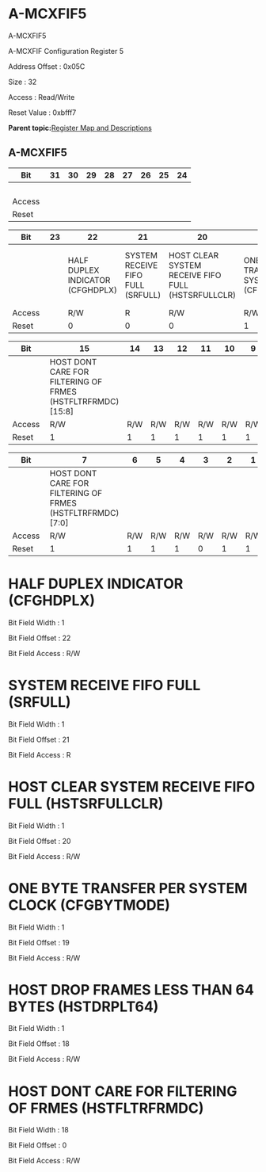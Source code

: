 # A-MCXFIF5

A-MCXFIF5

A-MCXFIF Configuration Register 5

Address Offset : 0x05C

Size : 32

Access : Read/Write

Reset Value : 0xbfff7

**Parent topic:**[Register Map and Descriptions](GUID-521EA668-4C02-4A74-927B-B4C8D92B9489.md)

## A-MCXFIF5

|Bit |31|30|29|28|27|26|25|24|
|----|---|---|---|---|---|---|---|---|
| | | | | | | | | |
|Access | | | | | | | | |
|Reset | | | | | | | | |

|Bit |23|22|21|20|19|18|17|16|
|----|---|---|---|---|---|---|---|---|
| | |HALF DUPLEX INDICATOR \(CFGHDPLX\)|SYSTEM RECEIVE FIFO FULL \(SRFULL\)|HOST CLEAR SYSTEM RECEIVE FIFO FULL \(HSTSRFULLCLR\)|ONE BYTE TRANSFER PER SYSTEM CLOCK \(CFGBYTMODE\)|HOST DROP FRAMES LESS THAN 64 BYTES \(HSTDRPLT64\)|HOST DONT CARE FOR FILTERING OF FRMES \(HSTFLTRFRMDC\) \[17:16\]|
|Access | |R/W|R|R/W|R/W|R/W|R/W|R/W|
|Reset | |0|0|0|1|0|1|1|

|Bit |15|14|13|12|11|10|9|8|
|----|---|---|---|---|---|---|---|---|
| |HOST DONT CARE FOR FILTERING OF FRMES \(HSTFLTRFRMDC\) \[15:8\]|
|Access |R/W|R/W|R/W|R/W|R/W|R/W|R/W|R/W|
|Reset |1|1|1|1|1|1|1|1|

|Bit |7|6|5|4|3|2|1|0|
|----|---|---|---|---|---|---|---|---|
| |HOST DONT CARE FOR FILTERING OF FRMES \(HSTFLTRFRMDC\) \[7:0\]|
|Access |R/W|R/W|R/W|R/W|R/W|R/W|R/W|R/W|
|Reset |1|1|1|1|0|1|1|1|

# HALF DUPLEX INDICATOR \(CFGHDPLX\)

Bit Field Width : 1

Bit Field Offset : 22

Bit Field Access : R/W

# SYSTEM RECEIVE FIFO FULL \(SRFULL\)

Bit Field Width : 1

Bit Field Offset : 21

Bit Field Access : R

# HOST CLEAR SYSTEM RECEIVE FIFO FULL \(HSTSRFULLCLR\)

Bit Field Width : 1

Bit Field Offset : 20

Bit Field Access : R/W

# ONE BYTE TRANSFER PER SYSTEM CLOCK \(CFGBYTMODE\)

Bit Field Width : 1

Bit Field Offset : 19

Bit Field Access : R/W

# HOST DROP FRAMES LESS THAN 64 BYTES \(HSTDRPLT64\)

Bit Field Width : 1

Bit Field Offset : 18

Bit Field Access : R/W

# HOST DONT CARE FOR FILTERING OF FRMES \(HSTFLTRFRMDC\)

Bit Field Width : 18

Bit Field Offset : 0

Bit Field Access : R/W


